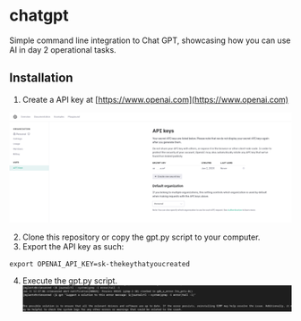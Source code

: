 # chatgpt
Simple command line integration to Chat GPT, showcasing how you can use AI in day 2 operational tasks.

## Installation

1. Create a API key at [https://www.openai.com](https://www.openai.com)

![Creation of API key](chatgpt.png?raw=true "Title")

2. Clone this repository or copy the gpt.py script to your computer.
3. Export the API key as such:
```
export OPENAI_API_KEY=sk-thekeythatyoucreated
```
4. Execute the gpt.py script.
![Example of usage](chatgptusage.png?raw=true "Title")

